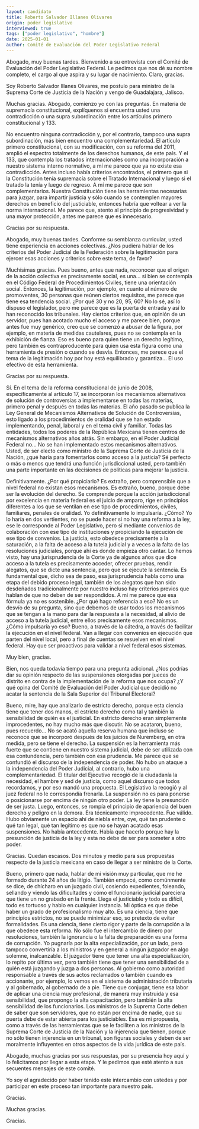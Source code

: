 ```yaml
---
layout: candidato
title: Roberto Salvador Illanes Olivares
origin: poder legislativo
interviewed: true
tags: ["poder legislativo", "hombre"]
date: 2025-01-01
author: Comité de Evaluación del Poder Legislativo Federal
---
```


Abogado, muy buenas tardes. Bienvenido a su entrevista con el Comité de Evaluación del  Poder Legislativo Federal. Le pedimos que nos dé su nombre completo, el cargo al que  aspira y su lugar de nacimiento.  Claro, gracias.

Soy Roberto Salvador Illanes Olivares, me postulo para ministro de la Suprema  Corte de Justicia de la Nación y vengo de Guadalajara, Jalisco.

Muchas gracias. Abogado, comienzo yo con las preguntas. En materia de supremacía constitucional,  explíquenos si encuentra usted una contradicción o una supra subordinación entre los artículos  primero constitucional y 133.

No encuentro ninguna contradicción y, por el contrario, tampoco una supra subordinación,  más bien encuentro una complementariedad. El artículo primero constitucional, con su  modificación, con su reforma del 2011, amplió el espectro totalmente de los derechos humanos,  de este país. Y el 133, que contempla los tratados internacionales como una incorporación  a nuestro sistema interno normativo, a mí me parece que ya no existe esa contradicción.  Antes incluso había criterios encontrados, el primero que si la Constitución tenía  supremacía sobre el Tratado Internacional y luego si el tratado la tenía y luego de  regreso. A mí me parece que son complementarios. Nuestra Constitución tiene las herramientas  necesarias para juzgar, para impartir justicia y sólo cuando se contemplen mayores derechos en beneficio del justiciable, entonces habría que voltear a ver la norma internacional. Me parece que, atento al principio de progresividad y una mayor protección, antes me parece que  es innecesario.

Gracias por su respuesta.

Abogado, muy buenas tardes.  Conforme su semblanza curricular, usted tiene experiencia en acciones colectivas. ¿Nos pudiera hablar  de los criterios del Poder Judicial de la Federación sobre la legitimación para ejercer  esas acciones y criterios sobre este tema, de favor?

Muchísimas gracias. Pues bueno, antes que nada, reconocer que el origen de la acción  colectiva es precisamente social, es una… si bien se contempla en el Código Federal de Procedimientos Civiles, tiene una orientación social. Entonces, la legitimación, por ejemplo, en cuanto al número de promoventes, 30 personas  que reúnen ciertos requisitos, me parece que tiene esa tendencia social. ¿Por qué 30 y no 20, 95, 60? No lo sé, así lo dispuso el legislador, pero me parece que es la puerta  de entrada y así lo han reconocido los tribunales. Hay ciertos criterios que, en opinión de  un servidor, pues han acotado mucho el acceso y me parece bien, porque antes fue muy genérico, creo que se comenzó a abusar de la figura, por ejemplo, en materia de medidas cautelares, pues no se contempla en la exhibición de fianza. Eso es bueno para quien tiene un derecho  legítimo, pero también es contraproducente para quien usa esta figura como una herramienta  de presión o cuando se desvía. Entonces, me parece que el tema de la legitimación hoy por hoy está equilibrado y garantiza…  El uso efectivo de esta herramienta.

Gracias por su respuesta.

Sí. En el tema de la reforma constitucional de junio de 2008, específicamente al artículo  17, se incorporan los mecanismos alternativos de solución de controversias a implementarse en todas las materias, primero penal y después en todas las materias. El año pasado se publica la Ley General de Mecanismos Alternativos de Solución de Controversias, esto ligado a los procedimientos de oralidad que se han estado implementando, penal, laboral y en el tema civil y familiar. Todas las entidades, todos los poderes de la República Mexicana tienen centros de mecanismos alternativos años atrás. Sin embargo, en  el Poder Judicial Federal no…  No se han implementado estos mecanismos alternativos. Usted, de ser electo como ministro de la Suprema Corte de Justicia de la Nación, ¿qué haría para fomentarlos como acceso a la justicia? Sé perfecto o más o menos que tendrá una función jurisdiccional usted, pero también una parte importante en las decisiones de políticas para mejorar la justicia.

Definitivamente.  ¿Por qué propiciarlo? Es extraño, pero comprensible que a nivel federal no existan  esos mecanismos. Es extraño, bueno, porque debe ser la evolución del derecho. Se comprende  porque la acción jurisdiccional por excelencia en materia federal es el juicio de amparo, rige en principios diferentes a los que se ventilan en ese tipo de procedimientos, civiles,  familiares, penales de oralidad. Yo definitivamente lo impulsaría. ¿Cómo? Yo lo haría en dos vertientes, no se puede hacer si no hay una reforma a la ley, ese le corresponde al Poder Legislativo, pero sí mediante convenios de colaboración con ese  tipo de instituciones y propiciando la ejecución de ese tipo de convenios. La justicia, esto  obedece precisamente a la saturación, a la falta de acceso a la tutela judicial y a veces a la falta  de las resoluciones judiciales, porque ahí es donde empieza otro cantar. Lo hemos visto, hay una jurisprudencia de la Corte ya de algunos años que dice acceso a la tutela es precisamente acceder, ofrecer pruebas, rendir alegatos, que se dicte una sentencia, pero que se ejecute la sentencia. Es fundamental que, dicho sea de paso, esa jurisprudencia habla como una etapa del debido proceso legal, también de los alegatos que han sido desdeñados tradicionalmente por nuestro incluso hay criterios previos que hablan de que no deben de ser respondidos. A mí me parece que  esa fórmula ya no es sostenible. ¿Por qué hago referencia a eso? No es un desvío de su pregunta, sino que debemos de usar todos los mecanismos que se tengan a la mano para dar la respuesta a la necesidad, al alivio de acceso a la tutela judicial, entre ellos precisamente esos mecanismos. ¿Cómo impulsaría yo eso? Bueno, a través de la cátedra, a  través de facilitar la ejecución en el nivel federal. Van a llegar con convenios en ejecución que parten del nivel local, pero a final de cuentas se resuelven en el nivel federal. Hay  que ser proactivos para validar a nivel federal esos sistemas.

Muy bien, gracias.

Bien, nos queda todavía tiempo para una pregunta adicional. ¿Nos podrías dar su opinión respecto  de las suspensiones otorgadas por jueces de distrito en contra de la implementación de la  reforma que nos ocupa? ¿Y qué opina del Comité de Evaluación del Poder Judicial que decidió no acatar la sentencia de la Sala Superior del Tribunal Electoral?

Bueno, mire, hay que analizarlo de estricto derecho, porque esta ciencia tiene que tener  dos manos, el estricto derecho como tal y también la sensibilidad de quién es el justicial. En estricto derecho eran simplemente improcedentes, no hay mucho más que discutir. No se acataron, bueno, pues recuerdo…  No se acató aquella reserva humana que incluso se reconoce que se incorporó después de los  juicios de Nuremberg, en otra medida, pero se tiene el derecho. La suspensión es la herramienta más fuerte que se contiene en nuestro sistema judicial, debe de ser utilizada con esa contundencia, pero también con esa prudencia. Me parece que se confundió el discurso de la independencia de  poder. No hubo un ataque a la  independencia del Poder Judicial, al contrario, hubo una complementariedad. El titular del Ejecutivo recogió de la ciudadanía la necesidad, el hambre y sed de justicia, como aquel discurso que todos recordamos, y por eso mandó una propuesta. El Legislativo la recogió y al  juez federal no le correspondía frenarla. La suspensión no es para ponerse o posicionarse por encima de ningún otro poder. La ley tiene la presunción de ser justa. Luego, entonces, se rompía el principio de apariencia del buen derecho y peligro en la demora. Era técnicamente improcedente. Fue válido. Hubo obviamente un espacio ahí de niebla entre, oye, qué tan prudente o qué tan legal, qué tan legítimo es que no se hayan acatado esas suspensiones. No había antecedente. Había que hacerlo porque hay la presunción de justicia  de la ley y esta no debe de ser para someter a otro poder.

Gracias. Quedan escasos. Dos minutos y medio para sus propuestas respecto de la justicia mexicana en caso de llegar a ser ministro de la Corte.

Bueno, primero que nada, hablar de mi visión muy particular, que me he formado durante 24 años de litigio. También empecé, como comúnmente se dice, de chícharo en un juzgado civil, cosiendo expedientes, foleando, sellando y viendo las dificultades y cómo el funcionario judicial pareciera que tiene un no grabado en la frente. Llega el justiciable y todo es difícil, todo es tortuoso  y hablo en cualquier instancia. Mi óptica es que debe haber un grado de profesionalismo muy alto. Es una ciencia, tiene que principios estrictos, no se puede minimizar eso, so pretexto de evitar formalidades. Es una ciencia, tiene cierto rigor y parte de la corrupción a la que obedece esta reforma. No sólo fue el intercambio de dinero por resoluciones, también la ignorancia o la  falta de preparación es una forma de corrupción. Yo pugnaría por la alta especialización, por un lado, pero tampoco convertiría a los ministros y en general a ningún juzgador en algo solemne, inalcanzable. 
 El juzgador tiene que tener una alta especialización, lo repito por última vez, pero también tiene que tener una sensibilidad de a quién está juzgando y juzga a dos personas. Al gobierno como autoridad responsable a través de sus actos reclamados o también  cuando es accionante, por ejemplo, lo vemos en el sistema de administración tributaria y al gobernado, al gobernado de a pie. Tiene que conjugar, tiene esa labor de aplicar una  ciencia muy profesional, de manera muy instruida y esa sensibilidad, que propongo la alta capacitación, pero también la alta sensibilidad de los funcionarios. Los ministros de la Suprema Corte deben de saber que son servidores, que no están por  encima de nadie, que su puerta debe de estar abierta para los justiciables. Esa es mi propuesta, como a través de las herramientas que se le faciliten a los ministros de la Suprema Corte de Justicia de la Nación y la injerencia que tienen, porque no sólo tienen injerencia  en un tribunal, son figuras sociales y deben de ser moralmente influyentes en otros aspectos de la vida jurídica de este país.

Abogado, muchas gracias por sus respuestas, por su presencia hoy aquí y lo felicitamos  por llegar a esta etapa. Y le pedimos que esté atento a sus secuentes mensajes de este  comité.

Yo soy el agradecido por haber tenido este intercambio con ustedes y por participar en  este proceso tan importante para nuestro país.

Gracias.

Muchas gracias.

Gracias.

